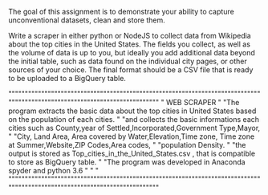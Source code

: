 The goal of this assignment is to demonstrate your ability to capture unconventional datasets, clean and store them.

Write a scraper in either python or NodeJS to collect data from Wikipedia about the top cities in the United States. The fields you collect, as well as the volume of data is up to you, but ideally you add additional data beyond the initial table, such as data found on the individual city pages, or other sources of your choice. The final format should be a CSV file that is ready to be uploaded to a BigQuery table.

"""""""""""""""""""""""""""""""""""""""""""""""""""""""""""""""""""""""""""""""""""""""""""""""""""""""""""""""""""""""""""
"   WEB SCRAPER                                                                                                           "
"The program  extracts the basic data about the top cities in United States based on the population of each cities.       "
"and collects the basic informations each cities such as County,year of Settled,Incorporated,Government Type,Mayor,       "
"City, Land Area, Area covered by Water,Elevation,Time zone, Time zone at Summer,Website,ZIP Codes,Area codes,            "
"population Density.                                                                                                      "
"the output is stored as  Top_cities_in_the_United_States.csv , that is compatible to store as BigQuery table.            "
"The program was developed in Anaconda spyder and python 3.6                                                              "
"                                                                                                                         "
"""""""""""""""""""""""""""""""""""""""""""""""""""""""""""""""""""""""""""""""""""""""""""""""""""""""""""""""""""""""""""
